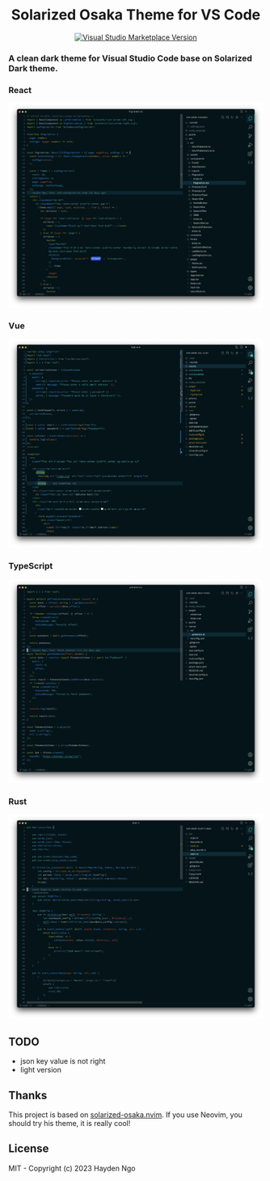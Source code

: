 <h1 align="center">Solarized Osaka Theme for VS Code</h1>

<p align="center">
<a href="https://marketplace.visualstudio.com/items?itemName=sherloach.solarized-osaka" target="__blank"><img src="https://img.shields.io/visual-studio-marketplace/v/sherloach.solarized-osaka.svg?color=4d9375&amp;label=Marketplace&logo=visual-studio-code" alt="Visual Studio Marketplace Version" /></a>
</p>

<h3>A clean dark theme for Visual Studio Code base on Solarized Dark theme.</h3>

### React

![React Screen](screen-react.png)

### Vue

![Vue Screen](screen-vue.png)

### TypeScript

![TypeScript Screen](screen-ts.png)

### Rust

![Rust Screen](screen-rust.png)

## TODO

- json key value is not right
- light version

## Thanks

This project is based on [solarized-osaka.nvim](https://github.com/craftzdog/solarized-osaka.nvim). If you use Neovim, you should try his theme, it is really cool!

## License

MIT - Copyright (c) 2023 Hayden Ngo <br>
